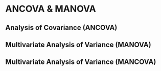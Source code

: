 

# ANCOVA & MANOVA 

## Analysis of Covariance (ANCOVA)

## Multivariate Analysis of Variance (MANOVA)

## Multivariate Analysis of Variance (MANCOVA)

